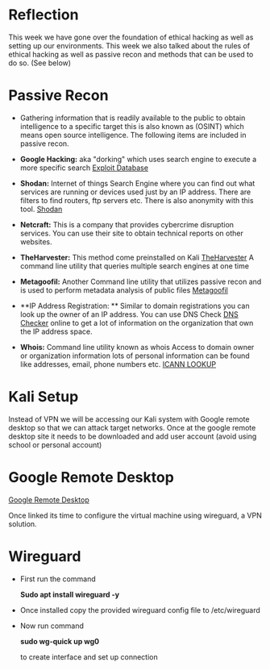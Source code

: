 # Reflection

This week we have gone over the foundation of ethical hacking as well as setting up our environments. This week we also talked about the rules of ethical hacking as well as passive recon and methods that can be used to do so. (See below) 

# Passive Recon

* Gathering information that is readily available to the public to obtain intelligence to a specific target this is also known as (OSINT) which means open source intelligence. The following items are included in passive recon.

* **Google Hacking:** aka "dorking" which uses search engine to execute a more specific search [Exploit Database](https://www.exploit-db.com/google-hacking-database)
* **Shodan:** Internet of things Search Engine where you can find out what services are running or devices used just by an IP address. There are filters to find routers, ftp servers etc. There is also anonymity with this tool. [Shodan](https://www.shodan.io/)
* **Netcraft:** This is a company that provides cybercrime disruption services. You can use their site to obtain technical reports on other websites.
* **TheHarvester:** This method come preinstalled on Kali [TheHarvester](https://www.kali.org/tools/theharvester/) A command line utility that queries multiple search engines at one time
* **Metagoofil:** Another Command line utility that utilizes passive recon and is used to perform metadata analysis of public files [Metagoofil](https://www.kali.org/tools/metagoofil/)
* **IP Address Registration: ** Similar to domain registrations you can look up the owner of an IP address. You can use DNS Check [DNS Checker](https://dnschecker.org/ip-whois-lookup.php) online to get a lot of information on the organization that own the IP address space.
* **Whois:** Command line utility known as whois Access to domain owner or organization information lots of personal information can be found like addresses, email, phone numbers etc. [ICANN LOOKUP](https://lookup.icann.org/en)

# Kali Setup

Instead of VPN we will be accessing our Kali system with Google remote desktop so that we can attack target networks. Once at the google remote desktop site it needs to be downloaded and add user account (avoid using school or personal account)



# Google Remote Desktop

[Google Remote Desktop](remotedesktop.google.com/access)

Once linked its time to configure the virtual machine using wireguard, a VPN solution.

# Wireguard 

- First run the command

  **Sudo apt install wireguard -y**

- Once installed copy the provided wireguard config file to /etc/wireguard

- Now run command 

  **sudo wg-quick up wg0**

  to create interface and set up connection
